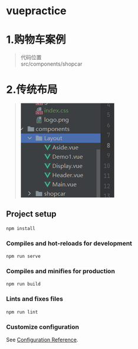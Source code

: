 # vuepractice

# 1.购物车案例
> 代码位置     
> src/components/shopcar
# 2.传统布局
> ![images/img.png](images/img.png)
## Project setup
```
npm install
```

### Compiles and hot-reloads for development
```
npm run serve
```

### Compiles and minifies for production
```
npm run build
```

### Lints and fixes files
```
npm run lint
```

### Customize configuration
See [Configuration Reference](https://cli.vuejs.org/config/).
